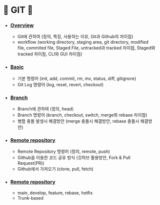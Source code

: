 # :star2: GIT :star2:

- ### [Overview](https://github.com/cw001121/TIL/blob/main/GIT/Overview.md)

  - Git에 관하여 (정의, 특징, 사용하는 이유, Git과 Github의 차이점)
  - workflow (working directory, staging area, git directory, modified file, commited file, Staged File, untracked과 tracked 차이점, Staged와 tracked 차이점, CLI와 GUI 차이점)

- ### [Basic](https://github.com/cw001121/TIL/blob/main/GIT/Basic.md)

  - 기본 명령어 (init, add, commit, rm, mv, status, diff, gitignore)
  - Git Log 명령어 (log, reset, revert, checkout)

- ### [Branch](https://github.com/cw001121/TIL/blob/main/GIT/Branch.md)

  - Branch에 관하여 (정의, head)
  - Branch 명령어 (branch, checkout, switch, merge와 rebase 차이점)
  - 병합 충돌 발생시 해결방안 (merge 충돌시 해결방안, rebase 충돌시 해결방안)

- ### [Remote repository](https://github.com/cw001121/TIL/blob/main/GIT/Remote_repository.md)

  - Remote Repository 명령어 (정의, remote, push)
  - Github을 이용한 코드 공유 방식 (깃허브 활용방안, Fork & Pull Request(PR))
  - Github에서 가져오기 (clone, pull, fetch)

- ### [Remote repository](https://github.com/cw001121/TIL/blob/main/GIT/GitFlow.md)

  - main, develop, feature, rebase, hotfix
  - Trunk-based

